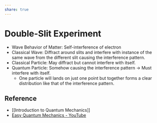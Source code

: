 ```yaml
---
share: true
---
```


# Double-Slit Experiment

- Wave Behavior of Matter: Self-interference of electron
- Classical Wave: Diffract around slits and interfere with instance of the same wave from the different slit causing the interference pattern.
- Classical Particle: May diffract but cannot interfere with itself.
- Quantum Particle: Somehow causing the interference pattern → Must interfere with itself.
	- One particle will lands on just one point but together forms a clear distribution like that of the interference pattern.

## Reference

- [[Introduction to Quantum Mechanics]]
- [Easy Quantum Mechanics - YouTube](https://youtu.be/7u_UQG1La1o)

